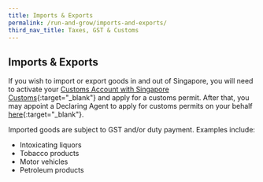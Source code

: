 ```yaml
---
title: Imports & Exports
permalink: /run-and-grow/imports-and-exports/
third_nav_title: Taxes, GST & Customs
---
```


## Imports & Exports

If you wish to import or export goods in and out of Singapore, you will need to activate your [Customs Account with Singapore Customs](https://www.customs.gov.sg/businesses/new-traders-and-registration-services/overview){:target="_blank"} and apply for a customs permit. After that, you may appoint a Declaring Agent to apply for customs permits on your behalf [here](https://www.tradenet.gov.sg/tradenet/login.portal){:target="_blank"}.

Imported goods are subject to GST and/or duty payment. Examples include:

- Intoxicating liquors
- Tobacco products
- Motor vehicles
- Petroleum products
